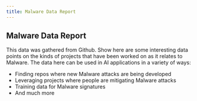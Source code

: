 ```yaml
---
title: Malware Data Report
---
```

## Malware Data Report

This data was gathered from Github.  Show here are some interesting data points on the kinds of projects that have been worked on as it relates to Malware.  The data here can be used in AI applications in a variety of ways:

* Finding repos where new Malware attacks are being developed
* Leveraging projects where people are mitigating Malware attacks
* Training data for Malware signatures
* And much more

<table id="malware" class="display" style="width:100%">
</table>

<script>
$(document).ready(function() {
    $('#malware').dataTable( {
        "ajax": {
            url: "{{ '/malware_results.json' | relative_url }}",
            dataSrc: ''
        },
        columns: [
            { data: 'name', title: 'Repo Name' },
            { data: 'owner_name', title: 'Owner Name' },
            { data: 'url',
              title: 'URL',
              render: function (data) { return '<a href="'+data+'">'+data+'</a>'; }
            },
            { data: 'description',
              title: 'Description',
              render: function (data, type) {
                return type === 'display' && data.length > 40 ? 
                                '<span title="'+data+'">'+data.substr(0,38)+'...</span>' : 
                                data;
                }
            },
            { data: 'created', title: 'Created' },
            { data: 'updated', title: 'Updated' },
            { data: 'watchers', title: 'Watchers' },
            { data: 'language', title: 'Language' },
            { data: 'topics',
              title: 'Topics',
              render: function (data, type) {
                return type === 'display' && data.length > 40 ? 
                                '<span title="'+data+'">'+data.substr(0,38)+'...</span>' : 
                                data;
                }
            },
            { data: 'forks', title: '# Forked' }
        ]
    } );
})
</script>
